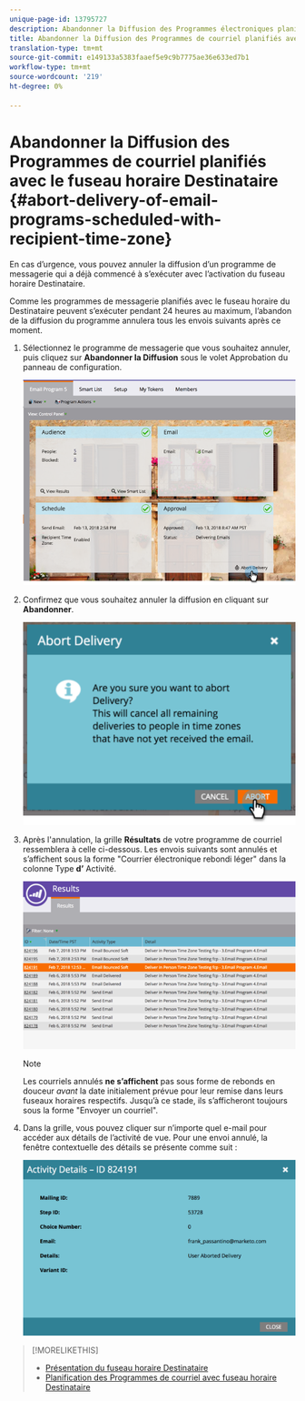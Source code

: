 ```yaml
---
unique-page-id: 13795727
description: Abandonner la Diffusion des Programmes électroniques planifiés avec le fuseau horaire Destinataire - Documents marketing - Documentation du produit
title: Abandonner la Diffusion des Programmes de courriel planifiés avec le fuseau horaire Destinataire
translation-type: tm+mt
source-git-commit: e149133a5383faaef5e9c9b7775ae36e633ed7b1
workflow-type: tm+mt
source-wordcount: '219'
ht-degree: 0%

---
```



# Abandonner la Diffusion des Programmes de courriel planifiés avec le fuseau horaire Destinataire {#abort-delivery-of-email-programs-scheduled-with-recipient-time-zone}

En cas d’urgence, vous pouvez annuler la diffusion d’un programme de messagerie qui a déjà commencé à s’exécuter avec l’activation du fuseau horaire Destinataire.

Comme les programmes de messagerie planifiés avec le fuseau horaire du Destinataire peuvent s’exécuter pendant 24 heures au maximum, l’abandon de la diffusion du programme annulera tous les envois suivants après ce moment.

1. Sélectionnez le programme de messagerie que vous souhaitez annuler, puis cliquez sur **Abandonner la Diffusion** sous le volet Approbation du panneau de configuration.

   ![](assets/ptz-abortdelivery.png)

1. Confirmez que vous souhaitez annuler la diffusion en cliquant sur **Abandonner**.

   ![](assets/image2018-2-23-11-3a20-3a27.png)

1. Après l&#39;annulation, la grille **Résultats** de votre programme de courriel ressemblera à celle ci-dessous. Les envois suivants sont annulés et s’affichent sous la forme &quot;Courrier électronique rebondi léger&quot; dans la colonne Type **d’** Activité.

   ![](assets/image2018-2-23-11-3a22-3a11.png)

   >[!NOTE]
   >
   >Les courriels annulés **ne s’affichent** pas sous forme de rebonds en douceur *avant* la date initialement prévue pour leur remise dans leurs fuseaux horaires respectifs. Jusqu’à ce stade, ils s’afficheront toujours sous la forme &quot;Envoyer un courriel&quot;.

1. Dans la grille, vous pouvez cliquer sur n’importe quel e-mail pour accéder aux détails de l’activité de vue. Pour une envoi annulé, la fenêtre contextuelle des détails se présente comme suit :

   ![](assets/image2018-2-23-11-3a30-3a46.png)

>[!MORELIKETHIS]
>
>* [Présentation du fuseau horaire Destinataire](understanding-recipient-time-zone.md)
>* [Planification des Programmes de courriel avec fuseau horaire Destinataire](schedule-email-programs-with-recipient-time-zone.md)

>



